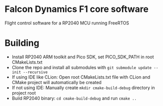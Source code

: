 # Falcon Dynamics F1 core software
Flight control software for a RP2040 MCU running FreeRTOS

# Building
* Install RP2040 ARM toolkit and Pico SDK, set PICO_SDK_PATH in root CMakeLists.txt
* Clone the repo and install all submodules with `git submodule update --init --recursive`
* If using IDE like CLion: Open root CMakeLists.txt file with CLion and CMake project will automatically be created
* If not using IDE: Manually create `mkdir cmake-build-debug` directory in project root
* Build RP2040 binary: `cd cmake-build-debug` and run `cmake ..`
